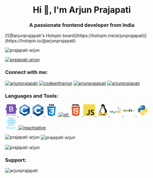 <h1 align="center">Hi 👋, I'm Arjun Prajapati</h1>
<h3 align="center">A passionate frontend developer from India</h3>
<p> [![@arjunprajapati's Holopin board](https://holopin.me/arjunprajapati)](https://holopin.io/@arjunprajapati) </p>
<p align="left"> <img src="https://komarev.com/ghpvc/?username=prajapati-arjun&label=Profile%20views&color=0e75b6&style=flat" alt="prajapati-arjun" /> </p>

<p align="left"> <a href="https://github.com/ryo-ma/github-profile-trophy"><img src="https://github-profile-trophy.vercel.app/?username=prajapati-arjun" alt="prajapati-arjun" /></a> </p>

<h3 align="left">Connect with me:</h3>
<p align="left">
<a href="https://linkedin.com/in/arjunprajapati" target="blank"><img align="center" src="https://raw.githubusercontent.com/rahuldkjain/github-profile-readme-generator/master/src/images/icons/Social/linked-in-alt.svg" alt="arjunprajapati" height="30" width="40" /></a>
<a href="https://instagram.com/codewitharjun" target="blank"><img align="center" src="https://raw.githubusercontent.com/rahuldkjain/github-profile-readme-generator/master/src/images/icons/Social/instagram.svg" alt="codewitharjun" height="30" width="40" /></a>
<a href="https://www.leetcode.com/arjunprajapati" target="blank"><img align="center" src="https://raw.githubusercontent.com/rahuldkjain/github-profile-readme-generator/master/src/images/icons/Social/leet-code.svg" alt="arjunprajapati" height="30" width="40" /></a>
<a href="https://auth.geeksforgeeks.org/user/arjunprajapati" target="blank"><img align="center" src="https://raw.githubusercontent.com/rahuldkjain/github-profile-readme-generator/master/src/images/icons/Social/geeks-for-geeks.svg" alt="arjunprajapati" height="30" width="40" /></a>
</p>

<h3 align="left">Languages and Tools:</h3>
<p align="left"> <a href="https://getbootstrap.com" target="_blank" rel="noreferrer"> <img src="https://raw.githubusercontent.com/devicons/devicon/master/icons/bootstrap/bootstrap-plain-wordmark.svg" alt="bootstrap" width="40" height="40"/> </a> <a href="https://www.cprogramming.com/" target="_blank" rel="noreferrer"> <img src="https://raw.githubusercontent.com/devicons/devicon/master/icons/c/c-original.svg" alt="c" width="40" height="40"/> </a> <a href="https://www.w3schools.com/cpp/" target="_blank" rel="noreferrer"> <img src="https://raw.githubusercontent.com/devicons/devicon/master/icons/cplusplus/cplusplus-original.svg" alt="cplusplus" width="40" height="40"/> </a> <a href="https://www.w3schools.com/css/" target="_blank" rel="noreferrer"> <img src="https://raw.githubusercontent.com/devicons/devicon/master/icons/css3/css3-original-wordmark.svg" alt="css3" width="40" height="40"/> </a> <a href="https://git-scm.com/" target="_blank" rel="noreferrer"> <img src="https://www.vectorlogo.zone/logos/git-scm/git-scm-icon.svg" alt="git" width="40" height="40"/> </a> <a href="https://www.w3.org/html/" target="_blank" rel="noreferrer"> <img src="https://raw.githubusercontent.com/devicons/devicon/master/icons/html5/html5-original-wordmark.svg" alt="html5" width="40" height="40"/> </a> <a href="https://developer.mozilla.org/en-US/docs/Web/JavaScript" target="_blank" rel="noreferrer"> <img src="https://raw.githubusercontent.com/devicons/devicon/master/icons/javascript/javascript-original.svg" alt="javascript" width="40" height="40"/> </a> <a href="https://www.linux.org/" target="_blank" rel="noreferrer"> <img src="https://raw.githubusercontent.com/devicons/devicon/master/icons/linux/linux-original.svg" alt="linux" width="40" height="40"/> </a> <a href="https://www.mysql.com/" target="_blank" rel="noreferrer"> <img src="https://raw.githubusercontent.com/devicons/devicon/master/icons/mysql/mysql-original-wordmark.svg" alt="mysql" width="40" height="40"/> </a> <a href="https://nodejs.org" target="_blank" rel="noreferrer"> <img src="https://raw.githubusercontent.com/devicons/devicon/master/icons/nodejs/nodejs-original-wordmark.svg" alt="nodejs" width="40" height="40"/> </a> <a href="https://www.python.org" target="_blank" rel="noreferrer"> <img src="https://raw.githubusercontent.com/devicons/devicon/master/icons/python/python-original.svg" alt="python" width="40" height="40"/> </a> <a href="https://reactjs.org/" target="_blank" rel="noreferrer"> <img src="https://raw.githubusercontent.com/devicons/devicon/master/icons/react/react-original-wordmark.svg" alt="react" width="40" height="40"/> </a> <a href="https://reactnative.dev/" target="_blank" rel="noreferrer"> <img src="https://reactnative.dev/img/header_logo.svg" alt="reactnative" width="40" height="40"/> </a> </p>




<p><img align="left" src="https://github-readme-stats.vercel.app/api/top-langs?username=prajapati-arjun&show_icons=true&locale=en&layout=compact" alt="prajapati-arjun" /></p>

<p>&nbsp;<img align="center" src="https://github-readme-stats.vercel.app/api?username=prajapati-arjun&show_icons=true&locale=en" alt="prajapati-arjun" /></p>

<p><img align="center" src="https://github-readme-streak-stats.herokuapp.com/?user=prajapati-arjun&" alt="prajapati-arjun" /></p>
<h3 align="left">Support:</h3>
<p><a href="https://www.buymeacoffee.com/arjunprajapati"> <img align="left" src="https://cdn.buymeacoffee.com/buttons/v2/default-yellow.png" height="50" width="210" alt="arjunprajapati" /></a></p><br><br>
